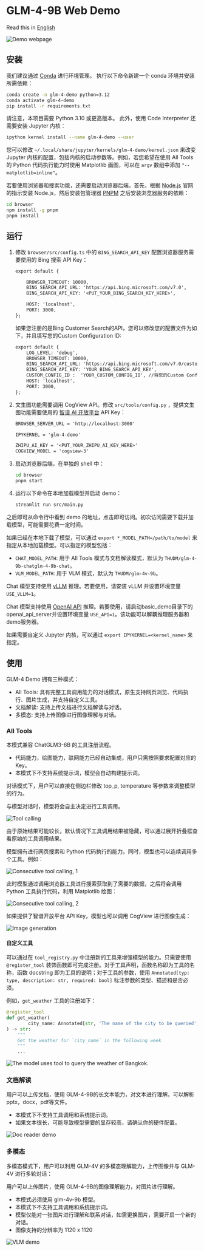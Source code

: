 # GLM-4-9B Web Demo

Read this in [English](README_en.md)

![Demo webpage](assets/demo.png)

## 安装

我们建议通过 [Conda](https://docs.conda.io/en/latest/) 进行环境管理。
执行以下命令新建一个 conda 环境并安装所需依赖：

```bash
conda create -n glm-4-demo python=3.12
conda activate glm-4-demo
pip install -r requirements.txt
```

请注意，本项目需要 Python 3.10 或更高版本。
此外，使用 Code Interpreter 还需要安装 Jupyter 内核：

```bash
ipython kernel install --name glm-4-demo --user
```

您可以修改 `~/.local/share/jupyter/kernels/glm-4-demo/kernel.json` 来改变 Jupyter 内核的配置，包括内核的启动参数等。例如，若您希望在使用 All Tools 的 Python 代码执行能力时使用 Matplotlib 画图，可以在 `argv` 数组中添加 `"--matplotlib=inline"`。

若要使用浏览器和搜索功能，还需要启动浏览器后端。首先，根据 [Node.js](https://nodejs.org/en/download/package-manager)
官网的指示安装 Node.js，然后安装包管理器 [PNPM](https://pnpm.io) 之后安装浏览器服务的依赖：

```bash
cd browser
npm install -g pnpm
pnpm install
```

## 运行

1. 修改 `browser/src/config.ts` 中的 `BING_SEARCH_API_KEY` 配置浏览器服务需要使用的 Bing 搜索 API Key：

    ```diff
    export default {

        BROWSER_TIMEOUT: 10000,
        BING_SEARCH_API_URL: 'https://api.bing.microsoft.com/v7.0',
        BING_SEARCH_API_KEY: '<PUT_YOUR_BING_SEARCH_KEY_HERE>',

        HOST: 'localhost',
        PORT: 3000,
    };
    ```
   如果您注册的是Bing Customer Search的API，您可以修改您的配置文件为如下，并且填写您的Custom Configuration ID:

    ```diff
    export default {
        LOG_LEVEL: 'debug',
        BROWSER_TIMEOUT: 10000,
        BING_SEARCH_API_URL: 'https://api.bing.microsoft.com/v7.0/custom/',
        BING_SEARCH_API_KEY: 'YOUR_BING_SEARCH_API_KEY',
        CUSTOM_CONFIG_ID :  'YOUR_CUSTOM_CONFIG_ID', //将您的Custom Configuration ID放在此处
        HOST: 'localhost',
        PORT: 3000,
   };
    ```

2. 文生图功能需要调用 CogView API。修改 `src/tools/config.py`
   ，提供文生图功能需要使用的 [智谱 AI 开放平台](https://open.bigmodel.cn) API Key：

    ```diff
    BROWSER_SERVER_URL = 'http://localhost:3000'

    IPYKERNEL = 'glm-4-demo'

    ZHIPU_AI_KEY = '<PUT_YOUR_ZHIPU_AI_KEY_HERE>'
    COGVIEW_MODEL = 'cogview-3'
    ```

3. 启动浏览器后端，在单独的 shell 中：

    ```bash
    cd browser
    pnpm start
    ```

4. 运行以下命令在本地加载模型并启动 demo：

    ```bash
    streamlit run src/main.py
    ```

之后即可从命令行中看到 demo 的地址，点击即可访问。初次访问需要下载并加载模型，可能需要花费一定时间。

如果已经在本地下载了模型，可以通过 `export *_MODEL_PATH=/path/to/model` 来指定从本地加载模型。可以指定的模型包括：
- `CHAT_MODEL_PATH`: 用于 All Tools 模式与文档解读模式，默认为 `THUDM/glm-4-9b-chatglm-4-9b-chat`。
- `VLM_MODEL_PATH`: 用于 VLM 模式，默认为 `THUDM/glm-4v-9b`。

Chat 模型支持使用 [vLLM](https://github.com/vllm-project/vllm) 推理。若要使用，请安装 vLLM 并设置环境变量 `USE_VLLM=1`。

Chat 模型支持使用 [OpenAI API](https://platform.openai.com/docs/api-reference/introduction) 推理。若要使用，请启动basic_demo目录下的openai_api_server并设置环境变量 `USE_API=1`。该功能可以解耦推理服务器和demo服务器。

如果需要自定义 Jupyter 内核，可以通过 `export IPYKERNEL=<kernel_name>` 来指定。

## 使用

GLM-4 Demo 拥有三种模式：

- All Tools: 具有完整工具调用能力的对话模式，原生支持网页浏览、代码执行、图片生成，并支持自定义工具。
- 文档解读: 支持上传文档进行文档解读与对话。
- 多模态: 支持上传图像进行图像理解与对话。

### All Tools

本模式兼容 ChatGLM3-6B 的工具注册流程。
+ 代码能力，绘图能力，联网能力已经自动集成，用户只需按照要求配置对应的Key。
+ 本模式下不支持系统提示词，模型会自动构建提示词。

对话模式下，用户可以直接在侧边栏修改 top_p, temperature 等参数来调整模型的行为。

与模型对话时，模型将会自主决定进行工具调用。

![Tool calling](assets/tool.png)

由于原始结果可能较长，默认情况下工具调用结果被隐藏，可以通过展开折叠框查看原始的工具调用结果。

模型拥有进行网页搜索和 Python 代码执行的能力。同时，模型也可以连续调用多个工具。例如：

![Consecutive tool calling, 1](assets/web_plot_1.png)

此时模型通过调用浏览器工具进行搜索获取到了需要的数据，之后将会调用 Python 工具执行代码，利用 Matplotlib 绘图：

![Consecutive tool calling, 2](assets/web_plot_2.png)

如果提供了智谱开放平台 API Key，模型也可以调用 CogView 进行图像生成：

![Image generation](assets/cogview.png)

#### 自定义工具

可以通过在 `tool_registry.py` 中注册新的工具来增强模型的能力。只需要使用 `@register_tool`
装饰函数即可完成注册。对于工具声明，函数名称即为工具的名称，函数 docstring
即为工具的说明；对于工具的参数，使用 `Annotated[typ: type, description: str, required: bool]` 标注参数的类型、描述和是否必须。

例如，`get_weather` 工具的注册如下：

```python
@register_tool
def get_weather(
        city_name: Annotated[str, 'The name of the city to be queried', True],
) -> str:
    """
    Get the weather for `city_name` in the following week
    """
    ...
```

![The model uses tool to query the weather of Bangkok.](assets/weather.png)

### 文档解读

用户可以上传文档，使用 GLM-4-9B的长文本能力，对文本进行理解。可以解析 pptx，docx，pdf等文件。

+ 本模式下不支持工具调用和系统提示词。
+ 如果文本很长，可能导致模型需要的显存较高，请确认你的硬件配置。

![Doc reader demo](assets/doc_reader.png)

### 多模态

多模态模式下，用户可以利用 GLM-4V 的多模态理解能力，上传图像并与 GLM-4V 进行多轮对话：

用户可以上传图片，使用 GLM-4-9B的图像理解能力，对图片进行理解。

+ 本模式必须使用 glm-4v-9b 模型。
+ 本模式下不支持工具调用和系统提示词。
+ 模型仅能对一张图片进行理解和联系对话，如需更换图片，需要开启一个新的对话。
+ 图像支持的分辨率为 1120 x 1120

![VLM demo](assets/vlm.png)

